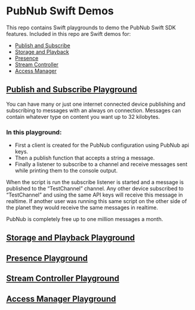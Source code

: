 # PubNub Swift Demos
This repo contains Swift playgrounds to demo the PubNub Swift SDK features. Included in this repo are Swift demos for:
- [Publish and Subscribe](https://www.pubnub.com/docs/swift/data-streams-publish-and-subscribe)
- [Storage and Playback](https://www.pubnub.com/docs/swift/storage-and-history)
- [Presence](https://www.pubnub.com/docs/swift/presence)
- [Stream Controller](https://www.pubnub.com/docs/swift/stream-controller)
- [Access Manager](https://www.pubnub.com/docs/swift/pam-security)

## [Publish and Subscribe Playground](https://github.com/chandler767/PubNub-Swift/blob/master/PubNub%20Demo/PubSub.playground/Contents.swift)

You can have many or just one internet connected device publishing and subscribing to messages with an always on connection. Messages can contain whatever type on content you want up to 32 kilobytes.

### In this playground:
- First a client is created for the PubNub configuration using PubNub api keys.
- Then a publish function that accepts a string a message.
- Finally a listener to subscribe to a channel and receive messages sent while printing them to the console output.
  
When the script is run the subscribe listener is started and a message is published to the “TestChannel” channel. Any other device subscribed to “TestChannel” and using the same API keys will receive this message in realtime. If another user was running this same script on the other side of the planet they would receive the same messages in realtime.

PubNub is completely free up to one million messages a month.

## [Storage and Playback Playground](https://github.com/chandler767/PubNub-Swift/tree/master/PubNub%20Demo/History.playground)

## [Presence Playground](https://github.com/chandler767/PubNub-Swift/blob/master/PubNub%20Demo/Presence%20.playground/Contents.swift)

## [Stream Controller Playground](https://github.com/chandler767/PubNub-Swift/blob/master/PubNub%20Demo/StreamController.playground/Contents.swift)

## [Access Manager Playground](https://github.com/chandler767/PubNub-Swift/blob/master/PubNub%20Demo/PAM.playground/Contents.swift)
